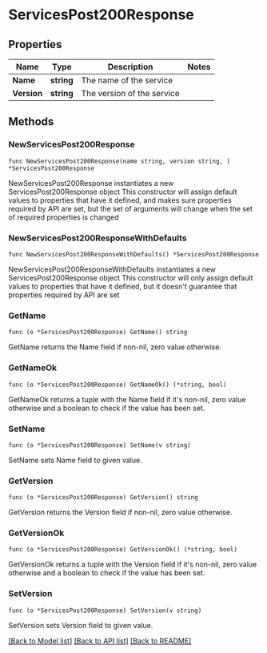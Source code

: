 # ServicesPost200Response

## Properties

Name | Type | Description | Notes
------------ | ------------- | ------------- | -------------
**Name** | **string** | The name of the service | 
**Version** | **string** | The version of the service | 

## Methods

### NewServicesPost200Response

`func NewServicesPost200Response(name string, version string, ) *ServicesPost200Response`

NewServicesPost200Response instantiates a new ServicesPost200Response object
This constructor will assign default values to properties that have it defined,
and makes sure properties required by API are set, but the set of arguments
will change when the set of required properties is changed

### NewServicesPost200ResponseWithDefaults

`func NewServicesPost200ResponseWithDefaults() *ServicesPost200Response`

NewServicesPost200ResponseWithDefaults instantiates a new ServicesPost200Response object
This constructor will only assign default values to properties that have it defined,
but it doesn't guarantee that properties required by API are set

### GetName

`func (o *ServicesPost200Response) GetName() string`

GetName returns the Name field if non-nil, zero value otherwise.

### GetNameOk

`func (o *ServicesPost200Response) GetNameOk() (*string, bool)`

GetNameOk returns a tuple with the Name field if it's non-nil, zero value otherwise
and a boolean to check if the value has been set.

### SetName

`func (o *ServicesPost200Response) SetName(v string)`

SetName sets Name field to given value.


### GetVersion

`func (o *ServicesPost200Response) GetVersion() string`

GetVersion returns the Version field if non-nil, zero value otherwise.

### GetVersionOk

`func (o *ServicesPost200Response) GetVersionOk() (*string, bool)`

GetVersionOk returns a tuple with the Version field if it's non-nil, zero value otherwise
and a boolean to check if the value has been set.

### SetVersion

`func (o *ServicesPost200Response) SetVersion(v string)`

SetVersion sets Version field to given value.



[[Back to Model list]](../README.md#documentation-for-models) [[Back to API list]](../README.md#documentation-for-api-endpoints) [[Back to README]](../README.md)


